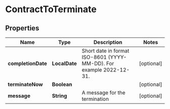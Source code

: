 

# ContractToTerminate


## Properties

| Name | Type | Description | Notes |
|------------ | ------------- | ------------- | -------------|
|**completionDate** | **LocalDate** | Short date in format ISO-8601 (YYYY-MM-DD). For example 2022-12-31. |  [optional] |
|**terminateNow** | **Boolean** |  |  [optional] |
|**message** | **String** | A message for the termination |  [optional] |



